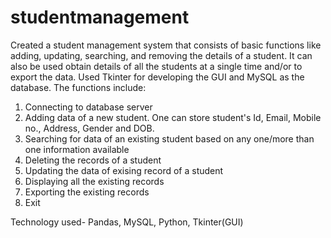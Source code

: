 # studentmanagement
Created a student management system that consists of basic functions like adding, updating, searching, and removing the details of a student.
It can also be used obtain details of all the students at a single time and/or to export the data.
Used Tkinter for developing the GUI and MySQL as the database. 
The functions include:
  1. Connecting to database server
  2. Adding data of a new student. One can store student's Id, Email, Mobile no., Address, Gender and DOB.
  3. Searching for data of an existing student based on any one/more than one information available
  4. Deleting the records of a student
  5. Updating the data of exising record of a student
  6. Displaying all the existing records
  7. Exporting the existing records
  8. Exit 

  Technology used- Pandas, MySQL, Python, Tkinter(GUI)
